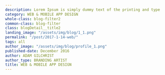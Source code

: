 ```yaml
---
description: Lorem Ipsum is simply dummy text of the printing and type setting industry. Dummy text of the...
category: WEB & MOBILE APP DESIGN
whole-class: blog-filter2
common-class: blog-filter
class: blogDetail__title2
landing_image: "/assets/img/blog/1_1.png"
permalink: "/post/2017-1-14-web/"
tags: all
author_image: "/assets/img/blog/profile_1.png"
published-date: December 2016
author: ADAM GILCHRIST
author_type: BRANDING ARTIST
title: WEB & MOBILE APP DESIGN
---
```



